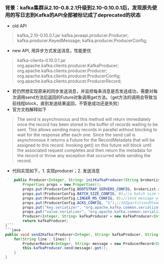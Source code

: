 ### 背景：kafka集群从2.10-0.8.2.1升级到2.10-0.10.0.1后，发现原先使用的写日志到Kafka的API全部被标记成了deprecated的状态
- old API
> kafka_2.10-0.10.0.1.jar
kafka.javaapi.producer.Producer;
kafka.producer.KeyedMessage;
kafka.producer.ProducerConfig;

- new API, 用异步方式发送消息，性能更优
> kafka-clients-0.10.0.1.jar
org.apache.kafka.clients.producer.KafkaProducer;
org.apache.kafka.clients.producer.Producer;
org.apache.kafka.clients.producer.ProducerConfig;
org.apache.kafka.clients.producer.ProducerRecord;

- 若仍然想实现原来的同步发送消息，并监控每条消息是否发送成功，需要对每次调用send方法后返回的Future对象调用get方法。（get方法的调用会导致当前线程block，直到发送结果返回，不管是成功还是失败）
- 官方文档解释如下
> The send is asynchronous and this method will return immediately once the record has been stored in the buffer of records waiting to be sent. This allows sending many records in parallel without blocking to wait for the response after each one. Since the send call is asynchronous it returns a Future for the RecordMetadata that will be assigned to this record. Invoking get() on this future will block until the associated request completes and then return the metadata for the record or throw any exception that occurred while sending the record.

- 代码实现如下，1. 实现producer；2. 发送消息
 
```java
    public Producer<Integer, String> initKafkaProducer(String brokerList){
        Properties props = new Properties();
        props.put(ProducerConfig.BOOTSTRAP_SERVERS_CONFIG, brokerList.substring(1));//格式：host1:port1,host2:port2,....
        props.put(ProducerConfig.BATCH_SIZE_CONFIG, 0);//a batch size of zero will disable batching entirely
        props.put(ProducerConfig.LINGER_MS_CONFIG, 0);//send message without delay
        props.put(ProducerConfig.ACKS_CONFIG, "1");//对应partition的leader写到本地后即返回成功。极端情况下，可能导致失败
        props.put("key.serializer", "org.apache.kafka.common.serialization.IntegerSerializer");
        props.put("value.serializer", "org.apache.kafka.common.serialization.StringSerializer");
        Producer<Integer, String> kafkaProducer = new KafkaProducer<Integer, String>(props);
        return kafkaProducer;
}``` 
```java
public void send2Kafka(Producer<Integer, String> kafkaProducer, String topic, List<String> lines) throws InterruptedException, ExecutionException{
    for(String line : lines) {
        ProducerRecord<Integer, String> message = new ProducerRecord<Integer, String>(topic, line);
        this.kafkaProducer.send(message).get();
    }
}
```


